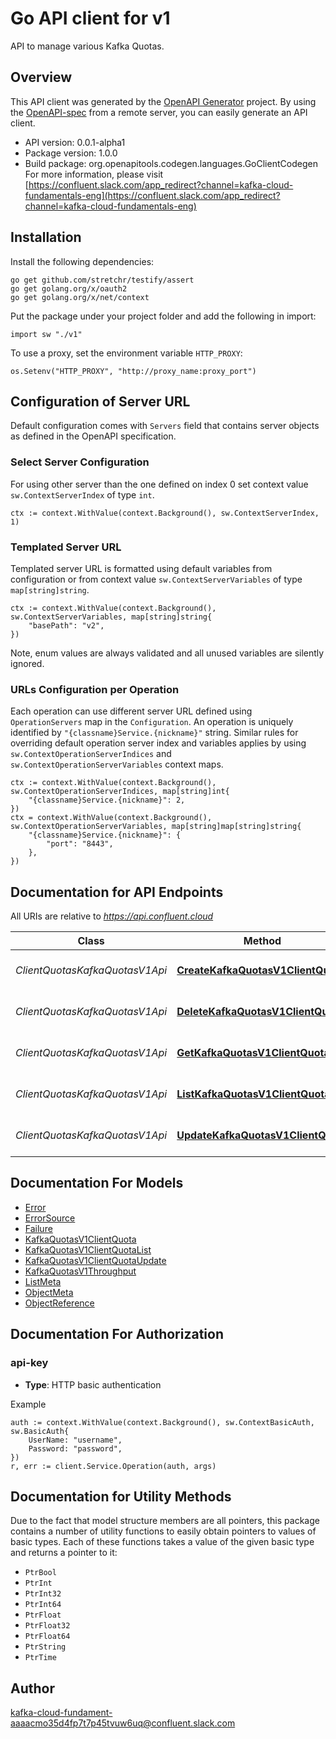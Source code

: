 # Go API client for v1

API to manage various Kafka Quotas.

## Overview
This API client was generated by the [OpenAPI Generator](https://openapi-generator.tech) project.  By using the [OpenAPI-spec](https://www.openapis.org/) from a remote server, you can easily generate an API client.

- API version: 0.0.1-alpha1
- Package version: 1.0.0
- Build package: org.openapitools.codegen.languages.GoClientCodegen
For more information, please visit [https://confluent.slack.com/app_redirect?channel=kafka-cloud-fundamentals-eng](https://confluent.slack.com/app_redirect?channel=kafka-cloud-fundamentals-eng)

## Installation

Install the following dependencies:

```shell
go get github.com/stretchr/testify/assert
go get golang.org/x/oauth2
go get golang.org/x/net/context
```

Put the package under your project folder and add the following in import:

```golang
import sw "./v1"
```

To use a proxy, set the environment variable `HTTP_PROXY`:

```golang
os.Setenv("HTTP_PROXY", "http://proxy_name:proxy_port")
```

## Configuration of Server URL

Default configuration comes with `Servers` field that contains server objects as defined in the OpenAPI specification.

### Select Server Configuration

For using other server than the one defined on index 0 set context value `sw.ContextServerIndex` of type `int`.

```golang
ctx := context.WithValue(context.Background(), sw.ContextServerIndex, 1)
```

### Templated Server URL

Templated server URL is formatted using default variables from configuration or from context value `sw.ContextServerVariables` of type `map[string]string`.

```golang
ctx := context.WithValue(context.Background(), sw.ContextServerVariables, map[string]string{
	"basePath": "v2",
})
```

Note, enum values are always validated and all unused variables are silently ignored.

### URLs Configuration per Operation

Each operation can use different server URL defined using `OperationServers` map in the `Configuration`.
An operation is uniquely identified by `"{classname}Service.{nickname}"` string.
Similar rules for overriding default operation server index and variables applies by using `sw.ContextOperationServerIndices` and `sw.ContextOperationServerVariables` context maps.

```
ctx := context.WithValue(context.Background(), sw.ContextOperationServerIndices, map[string]int{
	"{classname}Service.{nickname}": 2,
})
ctx = context.WithValue(context.Background(), sw.ContextOperationServerVariables, map[string]map[string]string{
	"{classname}Service.{nickname}": {
		"port": "8443",
	},
})
```

## Documentation for API Endpoints

All URIs are relative to *https://api.confluent.cloud*

Class | Method | HTTP request | Description
------------ | ------------- | ------------- | -------------
*ClientQuotasKafkaQuotasV1Api* | [**CreateKafkaQuotasV1ClientQuota**](docs/ClientQuotasKafkaQuotasV1Api.md#createkafkaquotasv1clientquota) | **Post** /kafka-quotas/v1/client-quotas | Create a Client Quota
*ClientQuotasKafkaQuotasV1Api* | [**DeleteKafkaQuotasV1ClientQuota**](docs/ClientQuotasKafkaQuotasV1Api.md#deletekafkaquotasv1clientquota) | **Delete** /kafka-quotas/v1/client-quotas/{id} | Delete a Client Quota
*ClientQuotasKafkaQuotasV1Api* | [**GetKafkaQuotasV1ClientQuota**](docs/ClientQuotasKafkaQuotasV1Api.md#getkafkaquotasv1clientquota) | **Get** /kafka-quotas/v1/client-quotas/{id} | Read a Client Quota
*ClientQuotasKafkaQuotasV1Api* | [**ListKafkaQuotasV1ClientQuotas**](docs/ClientQuotasKafkaQuotasV1Api.md#listkafkaquotasv1clientquotas) | **Get** /kafka-quotas/v1/client-quotas | List of Client Quotas
*ClientQuotasKafkaQuotasV1Api* | [**UpdateKafkaQuotasV1ClientQuota**](docs/ClientQuotasKafkaQuotasV1Api.md#updatekafkaquotasv1clientquota) | **Patch** /kafka-quotas/v1/client-quotas/{id} | Update a Client Quota


## Documentation For Models

 - [Error](docs/Error.md)
 - [ErrorSource](docs/ErrorSource.md)
 - [Failure](docs/Failure.md)
 - [KafkaQuotasV1ClientQuota](docs/KafkaQuotasV1ClientQuota.md)
 - [KafkaQuotasV1ClientQuotaList](docs/KafkaQuotasV1ClientQuotaList.md)
 - [KafkaQuotasV1ClientQuotaUpdate](docs/KafkaQuotasV1ClientQuotaUpdate.md)
 - [KafkaQuotasV1Throughput](docs/KafkaQuotasV1Throughput.md)
 - [ListMeta](docs/ListMeta.md)
 - [ObjectMeta](docs/ObjectMeta.md)
 - [ObjectReference](docs/ObjectReference.md)


## Documentation For Authorization



### api-key

- **Type**: HTTP basic authentication

Example

```golang
auth := context.WithValue(context.Background(), sw.ContextBasicAuth, sw.BasicAuth{
    UserName: "username",
    Password: "password",
})
r, err := client.Service.Operation(auth, args)
```


## Documentation for Utility Methods

Due to the fact that model structure members are all pointers, this package contains
a number of utility functions to easily obtain pointers to values of basic types.
Each of these functions takes a value of the given basic type and returns a pointer to it:

* `PtrBool`
* `PtrInt`
* `PtrInt32`
* `PtrInt64`
* `PtrFloat`
* `PtrFloat32`
* `PtrFloat64`
* `PtrString`
* `PtrTime`

## Author

kafka-cloud-fundament-aaaacmo35d4fp7t7p45tvuw6uq@confluent.slack.com

